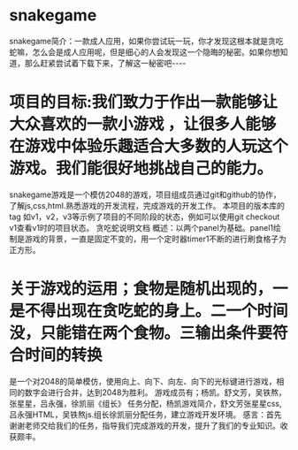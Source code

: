 snakegame
===========

snakegame简介：一款成人应用，如果你尝试玩一玩，你才发现这根本就是贪吃蛇嘛，怎么会是成人应用呢，但是细心的人会发现这一个隐晦的秘密。如果你想知道，那么赶紧尝试着下载下来，了解这一秘密吧----

# 项目的目标:我们致力于作出一款能够让大众喜欢的一款小游戏 ，让很多人能够在游戏中体验乐趣适合大多数的人玩这个游戏。我们能很好地挑战自己的能力。

snakegame游戏是一个模仿2048的游戏，项目组成员通过git和github的协作，了解js,css,html.熟悉游戏的开发流程，完成游戏的开发工作。
本项目的版本库的tag 如v1，v2，v3等示例了项目的不同阶段的状态，例如可以使用git checkout v1查看v1时的项目状态。
贪吃蛇说明文档
概述：以两个panel为基础。panel1绘制是游戏的背景，一直是固定不变的，用一个定时器timer1不断的进行刷食格子为正方形。
# 关于游戏的运用；食物是随机出现的，一是不得出现在贪吃蛇的身上。二一个时间没，只能错在两个食物。三输出条件要符合时间的转换
是一个对2048的简单模仿，使用向上、向下、向左、向下的光标键进行游戏，相同的数字会进行合并，达到2048为胜利。
游戏成员有；杨凯。舒文芳，吴铁熬，张星星，吕永强，徐凯丽《组长》
任务分配，杨凯游戏简介，舒文芳张星星css,吕永强HTML，吴铁熬js.组长徐凯丽分配任务，建立游戏开发环境。
感言：首先谢谢老师交给我们的任务，指导我们完成游戏的开发，提升了我们的专业知识。收获颇丰。